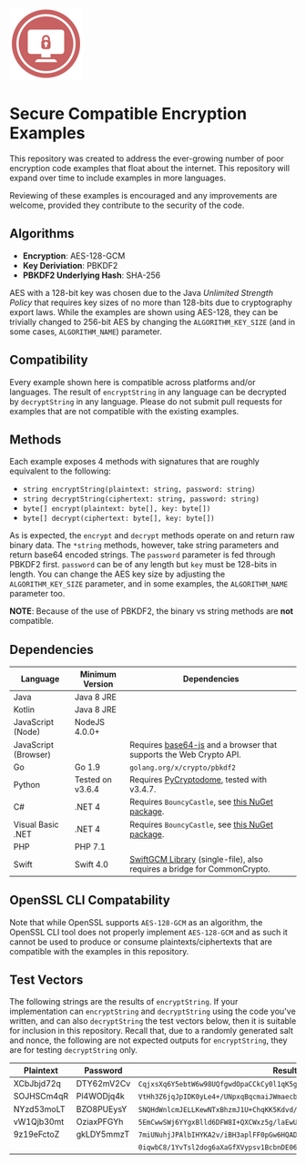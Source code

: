 ![](icon.png)

# Secure Compatible Encryption Examples
This repository was created to address the ever-growing number of poor
encryption code examples that float about the internet.  This repository will
expand over time to include examples in more languages.

Reviewing of these examples is encouraged and any improvements are welcome, provided they contribute to the security of the
code.

## Algorithms
- **Encryption**: AES-128-GCM
- **Key Deriviation**: PBKDF2
- **PBKDF2 Underlying Hash**: SHA-256

AES with a 128-bit key was chosen due to the Java *Unlimited Strength Policy*
that requires key sizes of no more than 128-bits due to cryptography export laws.  While the
examples are shown using AES-128, they can be trivially changed to 256-bit AES
by changing the `ALGORITHM_KEY_SIZE` (and in some cases, `ALGORITHM_NAME`) parameter.

## Compatibility
Every example shown here is compatible across platforms and/or languages.  The result of `encryptString` in any language can be decrypted by `decryptString` in any language.  Please do not submit pull requests for examples that are not compatible with the existing examples.

## Methods
Each example exposes 4 methods with signatures that are roughly equivalent to
the following:
- `string encryptString(plaintext: string, password: string)`
- `string decryptString(ciphertext: string, password: string)`
- `byte[] encrypt(plaintext: byte[], key: byte[])`
- `byte[] decrypt(ciphertext: byte[], key: byte[])`

As is expected, the `encrypt` and `decrypt` methods operate on and return raw
binary data.  The `*string` methods, however, take string parameters and return base64 encoded strings.  The `password` parameter is fed through PBKDF2 first.  `password` can be of any length but `key` must be 128-bits in length.  You can change the AES key size by adjusting the `ALGORITHM_KEY_SIZE` parameter, and in some examples, the `ALGORITHM_NAME` parameter too.

**NOTE**: Because of the use of PBKDF2, the binary vs string methods are **not**
compatible.

## Dependencies
|Language|Minimum Version|Dependencies|
|--------|---------------|------------|
|Java|Java 8 JRE||
|Kotlin|Java 8 JRE||
|JavaScript (Node)|NodeJS 4.0.0+||
|JavaScript (Browser)||Requires [base64-js](https://github.com/beatgammit/base64-js) and a browser that supports the Web Crypto API.|
|Go|Go 1.9|`golang.org/x/crypto/pbkdf2`|
|Python|Tested on v3.6.4|Requires [PyCryptodome](https://github.com/Legrandin/pycryptodome), tested with v3.4.7.
|C#|.NET 4|Requires `BouncyCastle`, see [this NuGet package](https://www.nuget.org/packages/BouncyCastle/).|
|Visual Basic .NET|.NET 4|Requires `BouncyCastle`, see [this NuGet package](https://www.nuget.org/packages/BouncyCastle/).|
|PHP|PHP 7.1||
|Swift|Swift 4.0|[SwiftGCM Library](https://github.com/luke-park/SwiftGCM) (single-file), also requires a bridge for CommonCrypto.|

## OpenSSL CLI Compatability
Note that while OpenSSL supports `AES-128-GCM` as an algorithm, the OpenSSL CLI tool does not properly implement `AES-128-GCM` and as such it cannot be used to produce or consume plaintexts/ciphertexts that are compatible with the examples in this repository.

## Test Vectors
The following strings are the results of `encryptString`.  If your implementation can `encryptString` and `decryptString` using the code you've written, and can also `decryptString` the test vectors below, then it is suitable for inclusion in this repository.  Recall that, due to a randomly generated salt and nonce, the following are not expected outputs for `encryptString`, they are for testing `decryptString` only.

| Plaintext | Password | Result |
|-----------|----------|--------|
|XCbJbjd72q|DTY62mV2Cv|`CqjxsXq6Y5ebtW6w98UQfgwdOpaCCkCy0l1qK5gJfhZnKVhp4+OuvxoiigHi8mO1R8CAyl5t`|
|SOJHSCm4qR|Pl4WODjq4k|`VtHh3Z6jqJpIDK0yLe4+/UNpxqBqcmaiJWmaecb7qfCyOlAcVJ973zBNM51VCup5UTuVlu3H`|
|NYzd53moLT|BZO8PUEysY|`SNQHdWnlcmJELLKewNTxBhzmJ1U+ChqKK5Kdvd/FSKssHW5b8y8SOrNVHdm78JUAYpGKlEUD`|
|vW1Qjb30mt|OziaxPFGYh|`5EmCwwSWj6YYgxBlld6DFW8I+QXCWxz5g/laEwUYV/DuoCGvxbW4ZlMd1Tsj4N07WbBOhIJU`|
|9z19eFctoZ|gkLDY5mmzT|`7miUNuhjJPAlbIHYKA2v/iBH3aplFF0pGw6HQAD5tKluh/1M69MLQ9xIkVcGfTr0CycsTFLU`|
|||`0iqwbC8/1YvTsl2dog6aXaGfXVypsv1BcbnDE06C7nl9REITn3NW18+ZUmc=`|
